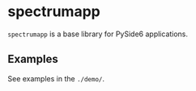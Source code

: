 # spectrumapp

`spectrumapp` is a base library for PySide6 applications.

## Examples
See examples in the `./demo/`.
